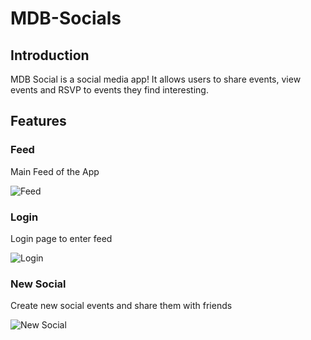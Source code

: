 # MDB-Socials


## Introduction
MDB Social is a social media app! It allows users to share events, view events and RSVP to events they find interesting. 


## Features 


### Feed
Main Feed of the App

![Feed](https://github.com/athenalyh/MDB-Socials/blob/master/Feed.png)

### Login
Login page to enter feed

![Login](https://github.com/athenalyh/MDB-Socials/blob/master/Home.png)

### New Social
Create new social events and share them with friends

![New Social](https://github.com/athenalyh/MDB-Socials/blob/master/NewSocials.png)
